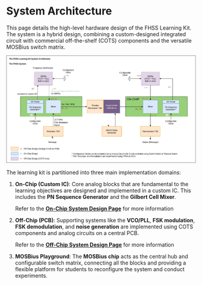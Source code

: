 # System Architecture

This page details the high-level hardware design of the FHSS Learning Kit. The system is a hybrid design, combining a custom-designed integrated circuit with commercial off-the-shelf (COTS) components and the versatile MOSBius switch matrix.

<p align="center">
    <img src="./assets/diagram_system_architecture.png">
</p>

The learning kit is partitioned into three main implementation domains:

1. **On-Chip (Custom IC)**: Core analog blocks that are fundamental to the learning objectives are designed and implemented in a custom IC. This includes the **PN Sequence Generator** and the **Gilbert Cell Mixer**.

    Refer to the [**On-Chip System Design Page**](./system_on_chip.md) for more information

2. **Off-Chip (PCB)**: Supporting systems like the **VCO/PLL**, **FSK modulation**, **FSK demodulation**, and **noise generation** are implemented using COTS components and analog circuits on a central PCB.

    Refer to the [**Off-Chip System Design Page**](./system_off_chip.md) for more information

3. **MOSBius Playground**: The **MOSBius chip** acts as the central hub and configurable switch matrix, connecting all the blocks and providing a flexible platform for students to reconfigure the system and conduct experiments.